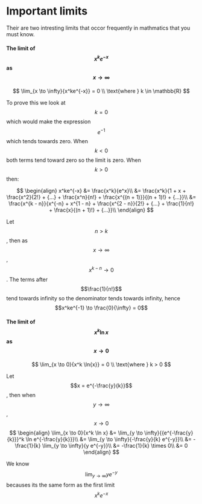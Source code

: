 # Important limits
Their are two intresting limits that occor frequently in mathmatics that you must know.

#### The limit of $$x^ke^{-x}$$ as $$x \to \infty$$
$$
\lim_{x \to \infty}{x^ke^{-x}} = 0 \\
\text{where } k \in \mathbb{R}
$$

To prove this we look at $$k = 0$$ which would make the expression $$e^{-1}$$ which tends towards zero. When $$k < 0$$ both terms tend toward zero so the limit is zero. When $$k > 0$$ then:

$$
\begin{align}
x^ke^{-x} &= \frac{x^k}{e^x}\\
&= \frac{x^k}{1 + x + \frac{x^2}{2!} + {...} + \frac{x^n}{n!} + \frac{x^{(n + 1)}}{(n + 1)!} + {...}}\\
&= \frac{x^{k - n}}{x^{-n} + x^{1 - n} + \frac{x^{2 - n}}{2!} + {...} + \frac{1}{n!} + \frac{x}{(n + 1)!} + {...}}\\
\end{align}
$$

Let $$n > k$$, then as $$x \to \infty$$, $$x^{k-n} \to 0$$. The terms after $$\frac{1}{n!}$$ tend towards infinity so the denominator tends towards infinity, hence $$x^ke^{-1} \to \frac{0}{\infty} = 0$$

#### The limit of $$x^k \ln x$$ as $$x \to 0$$
$$
\lim_{x \to 0}{x^k \ln{x}} = 0 \\
\text{where } k > 0
$$

Let $$x = e^{-\frac{y}{k}}$$, then when $$y \to \infty$$, $$x \to 0$$
$$
\begin{align}
\lim_{x \to 0}{x^k \ln x} &= \lim_{y \to \infty}{{e^{-\frac{y}{k}}}^k \ln e^{-\frac{y}{k}}}\\
&= \lim_{y \to \infty}{-\frac{y}{k} e^{-y}}\\
&= -\frac{1}{k} \lim_{y \to \infty}{y e^{-y}}\\
&= -\frac{1}{k} \times 0\\
&= 0
\end{align}
$$

We know $$\lim_{y \to \infty}{y e^{-y}}$$ becauses its the same form as the first limit $$x^ke^{-x}$$
